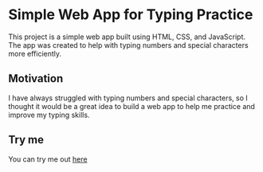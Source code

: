 # Simple Web App for Typing Practice

This project is a simple web app built using HTML, CSS, and JavaScript. The app was created to help with typing numbers and special characters more efficiently.

## Motivation

I have always struggled with typing numbers and special characters, so I thought it would be a great idea to build a web app to help me practice and improve my typing skills.

## Try me
You can try me out [here](https://gimcholas01.github.io/SpecialType/)

